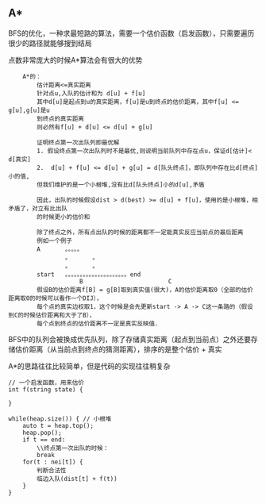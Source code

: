 ## A*

BFS的优化，一种求最短路的算法，需要一个估价函数（启发函数），只需要遍历很少的路径就能够搜到结局

点数非常庞大的时候A*算法会有很大的优势

```
    A*的：
        估计距离<=真实距离
        针对点u,入队的估计和为 d[u] + f[u]
        其中d[u]是起点到u的真实距离，f[u]是u到终点的估价距离，其中f[u] <= g[u],g[u]是u
        到终点的真实距离
        则必然有f[u] + d[u] <= d[u] + g[u]

        证明终点第一次出队列即最优解
        1. 假设终点第一次出队列时不是最优,则说明当前队列中存在点u，保证d[估计]< d[真实]
        2.  d[u] + f[u] <= d[u] + g[u] = d[队头终点]，即队列中存在比d[终点]小的值,
        但我们维护的是一个小根堆,没有比d[队头终点]小的d[u],矛盾
        
        因此，出队的时候假设dist > d(best) >= d[u] + f[u]，使用的是小根堆，相矛盾了，对立有比出队
        的时候更小的估价和

        除了终点之外，所有点出队的时候的距离都不一定能真实反应当前点的最后距离
        例如一个例子
        A       。。。。。
                。      。
                。      。
        start   。。。。。。。。。。。。。。。。。。。。。end
                    B                        C
        假设B的估价距离f[B] = g[B]取到真实值(很大)，A的估价距离取0（全部的估价距离取0的时候可以看作一个DIJ），
        每个点的真实边权取1，这个时候是会先更新start -> A -> C这一条路的（假设到C的时候估价距离和大于了B），
        每个点到终点的估价距离不一定是真实反映值. 
```

BFS中的队列会被换成优先队列，除了存储真实距离（起点到当前点）之外还要存储估价距离（从当前点到终点的猜测距离），排序的是整个估价 + 真实

A*的思路往往比较简单，但是代码的实现往往稍复杂

```
// 一个启发函数，用来估价 
int f(string state) {

}

while(heap.size()) { // 小根堆
    auto t = heap.top();
    heap.pop();
    if t == end:
        \\终点第一次出队的时候：
        break
    for(t : nei[t]) {
        判断合法性
        临边入队(dist[t] + f(t))
    }
}
```
